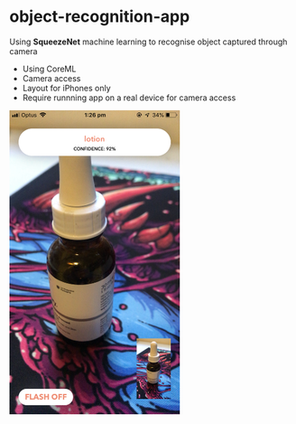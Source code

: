 # object-recognition-app

Using **SqueezeNet** machine learning to recognise object captured through camera

- Using CoreML
- Camera access
- Layout for iPhones only
- Require runnning app on a real device for camera access

<img src="images/demo.png" width="60%" height="60%">
